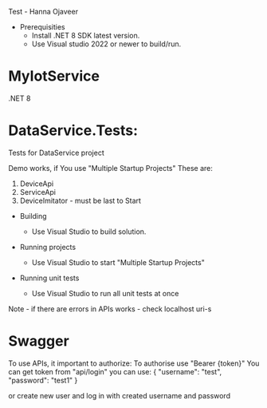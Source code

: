 Test - Hanna Ojaveer

* Prerequisities
    * Install .NET 8 SDK latest version.
    * Use Visual studio 2022 or newer to build/run.

# MyIotService
.NET 8

# DataService.Tests:
Tests for DataService project

Demo works, if You use "Multiple Startup Projects"
These are:
1) DeviceApi
2) ServiceApi
3) DeviceImitator - must be last to Start

* Building
    * Use Visual Studio to build solution.

* Running projects
    * Use Visual Studio to start "Multiple Startup Projects"

* Running unit tests
    * Use Visual Studio to run all unit tests at once

 Note - if there are errors in APIs works - check localhost uri-s

# Swagger  
To use APIs, it important to authorize:
To authorise use "Bearer {token}"
You can get token from "api/login"
you can use:
{
  "username": "test",
  "password": "test1"
}

or create new user and log in with created username and password